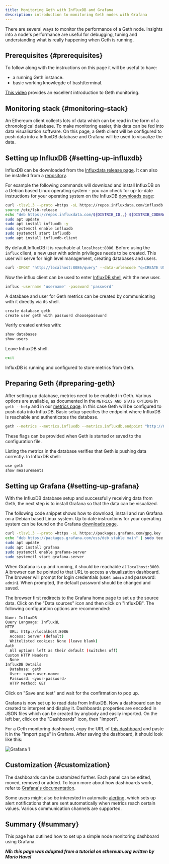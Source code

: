 ```yaml
---
title: Monitoring Geth with InfluxDB and Grafana
description: introduction to monitoring Geth nodes with Grafana
---
```


There are several ways to monitor the performance of a Geth node. Insights into a node's performance are useful for debugging, tuning and understanding what is really happening when Geth is running.

## Prerequisites {#prerequisites}

To follow along with the instructions on this page it will be useful to have:

- a running Geth instance.
- basic working knowlegde of bash/terminal.

[This video](https://www.youtube.com/watch?v=cOBab8IJMYI) provides an excellent introduction to Geth monitoring.

## Monitoring stack {#monitoring-stack}

An Ethereum client collects lots of data which can be read in the form of a chronological database. To make monitoring easier, this data can be fed into data visualisation software. On this page, a Geth client will be configured to push data into a InfluxDB database and Grafana will be used to visualize the data.

## Setting up InfluxDB {#setting-up-influxdb}

InfluxDB can be downloaded from the [Influxdata release page](https://portal.influxdata.com/downloads/). It can also be installed from a [repository](https://repos.influxdata.com/).

For example the following commands will download and install InfluxDB on a Debian based Linux operating system - you can check for up-to-date instructions for your operating system on the InfluxDB [downloads page](https://portal.influxdata.com/downloads/):

```sh
curl -tlsv1.3 --proto =https -sL https://repos.influxdata.com/influxdb.key | sudo apt-key add
source /etc/lsb-release
echo "deb https://repos.influxdata.com/${DISTRIB_ID,,} ${DISTRIB_CODENAME} stable" | sudo tee /etc/apt/sources.list.d/influxdb.list
sudo apt update
sudo apt install influxdb -y
sudo systemctl enable influxdb
sudo systemctl start influxdb
sudo apt install influxdb-client
```

By default,InfluxDB it is reachable at `localhost:8086`. Before using the `influx` client, a new user with admin privileges needs to be created. This user will serve for high level management, creating databases and users.

```sh
curl -XPOST "http://localhost:8086/query" --data-urlencode "q=CREATE USER username WITH PASSWORD 'password' WITH ALL PRIVILEGES"
```

Now the influx client can be used to enter [InfluxDB shell](https://docs.influxdata.com/influxdb/v1.8/tools/shell/) with the new user.

```sh
influx -username 'username' -password 'password'
```

A database and user for Geth metrics can be created by communicating with it directly via its shell.

```sh
create database geth
create user geth with password choosepassword
```

Verify created entries with:

```sh
show databases
show users
```

Leave InfluxDB shell.

```sh
exit
```

InfluxDB is running and configured to store metrics from Geth.

## Preparing Geth {#preparing-geth}

After setting up database, metrics need to be enabled in Geth. Various options are available, as documented in the `METRICS AND STATS OPTIONS`
in `geth --help` and in our [metrics page](/docs/monitoring/metrics). In this case Geth will be configured to push data into InfluxDB. Basic setup specifies the endpoint where InfluxDB is reachable and authenticates the database.

```sh
geth --metrics --metrics.influxdb --metrics.influxdb.endpoint "http://0.0.0.0:8086" --metrics.influxdb.username "geth" --metrics.influxdb.password "chosenpassword"
```

These flags can be provided when Geth is started or saved to the configuration file.

Listing the metrics in the database verifies that Geth is pushing data correctly. In InfluxDB shell:

```sh
use geth
show measurements
```

## Setting up Grafana {#setting-up-grafana}

With the InfluxDB database setup and successfully receiving data from Geth, the next step is to install Grafana so that the data can be visualized.

The following code snippet shows how to download, install and run Grafana on a Debian based Linux system. Up to date instructions for your operating system can be found on the Grafana [downloads page](https://grafana.com/grafana/download).

```sh
curl -tlsv1.3 --proto =https -sL https://packages.grafana.com/gpg.key | sudo apt-key add -
echo "deb https://packages.grafana.com/oss/deb stable main" | sudo tee -a /etc/apt/sources.list.d/grafana.list
sudo apt update
sudo apt install grafana
sudo systemctl enable grafana-server
sudo systemctl start grafana-server
```

When Grafana is up and running, it should be reachable at `localhost:3000`. A browser can be pointed to that URL to access a visualization dashboard. The browser will prompt for login credentials (user: `admin` and password: `admin`). When prompted, the default password should be changed and saved.

The browser first redirects to the Grafana home page to set up the source data. Click on the "Data sources" icon and then click on "InfluxDB". The following configuration options are recommended:

```sh
Name: InfluxDB
Query Language: InfluxQL
HTTP
  URL: http://localhost:8086
  Access: Server (default)
  Whitelisted cookies: None (leave blank)
Auth
  All options left as their default (switches off)
Custom HTTP Headers
  None
InfluxDB Details
  Database: geth
  User: <your-user-name>
  Password: <your-password>
  HTTP Method: GET
```

Click on "Save and test" and wait for the confirmation to pop up.

Grafana is now set up to read data from InfluxDB. Now a dashboard can be created to interpret and display it. Dashboards properties are encoded in JSON files which can be created by anybody and easily imported. On the left bar, click on the "Dashboards" icon, then "Import".

For a Geth monitoring dashboard, copy the URL of [this dashboard](https://grafana.com/grafana/dashboards/13877/) and paste it in the "Import page" in Grafana. After saving the dashboard, it should look like this:

![Grafana 1](/images/docs/grafana.png)

## Customization {#customization}

The dashboards can be customized further. Each panel can be edited, moved, removed or added. To learn more about how dashboards work, refer to
[Grafana's documentation](https://grafana.com/docs/grafana/latest/dashboards/).

Some users might also be interested in automatic [alerting](https://grafana.com/docs/grafana/latest/alerting/), which sets up alert notifications that are sent automatically when metrics reach certain values. Various communication channels are supported.

## Summary {#summary}

This page has outlined how to set up a simple node monitoring dashboard using Grafana.

**_NB: this page was adapted from a tutorial on ethereum.org written by Mario Havel_**

